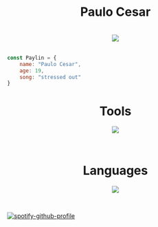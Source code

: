 <h1 align="center">Paulo Cesar</h1>

<br>

<div align="center">
    <img src="https://w0.peakpx.com/wallpaper/13/268/HD-wallpaper-video-game-the-last-of-us-part-ii-ellie-the-last-of-us-the-last-of-us.jpg">
</div>


<br>

~~~javascript
const Paylin = {
    name: "Paulo Cesar",
    age: 19,
    song: "stressed out"
}
~~~

<h1 align="center">Tools</h1>

<p align="center">
    <a href="https://skillicons.dev">
        <img src="https://skillicons.dev/icons?i=git,github,vscode,vite,figma,discord,netlify" />
    </a>
</p>

<br>

<h1 align="center">Languages</h1>
<p align="center">
    <a href="https://skillicons.dev">
        <img src="https://skillicons.dev/icons?i=html,css,js,react,ts,mysql,sass" />
    </a>
</p>

<br>

[![spotify-github-profile](https://spotify-github-profile.vercel.app/api/view?uid=4gvin36hbuyictiwzrvnis9b1&cover_image=true&theme=novatorem&show_offline=true&background_color=121212&interchange=true&bar_color=53b14f&bar_color_cover=true)](https://spotify-github-profile.vercel.app/api/view?uid=4gvin36hbuyictiwzrvnis9b1&redirect=true)
